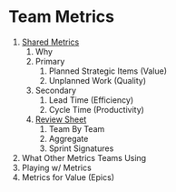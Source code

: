 # Team Metrics

1. [Shared Metrics](../../metrics.md)
   1. Why
   2. Primary
      1. Planned Strategic Items (Value)
      2. Unplanned Work (Quality)
   3. Secondary
      1. Lead Time (Efficiency)
      2. Cycle Time (Productivity)
   4. [Review Sheet](https://strongmind0.sharepoint.com/:x:/s/DevelopmentManagers/EVJQuhZTlS1FglfcUXQmoEQBLmE0Mf99VgWCohn0XAjYmw?e=w5cjTJ)
      1. Team By Team
      2. Aggregate
      3. Sprint Signatures
2. What Other Metrics Teams Using
3. Playing w/ Metrics
4. Metrics for Value (Epics)

